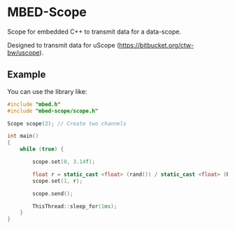 # MBED-Scope

Scope for embedded C++ to transmit data for a data-scope.

Designed to transmit data for uScope (<https://bitbucket.org/ctw-bw/uscope>).

## Example

You can use the library like:

```c++
#include "mbed.h"
#include "mbed-scope/scope.h"

Scope scope(2); // Create two channels

int main()
{
    while (true) {

        scope.set(0, 3.14f);

        float r = static_cast <float> (rand()) / static_cast <float> (RAND_MAX);
        scope.set(1, r);

        scope.send();

        ThisThread::sleep_for(1ms);
    }
}
```